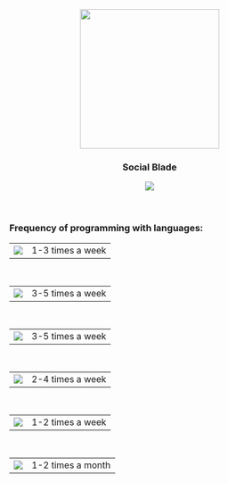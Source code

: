 
<div id="header" align="center">
  <img src="https://media.giphy.com/media/v1.Y2lkPTc5MGI3NjExbWF2MmxraXM3dmV6ZGIyNWNrdnBuajcyYXl4ZWtkcjlxcnB5ZXIwZiZlcD12MV9pbnRlcm5hbF9naWZfYnlfaWQmY3Q9Zw/qgQUggAC3Pfv687qPC/giphy.gif" width="250"> 
  <h3>Social Blade</h3>
  <div id="socials">
    <a href="https://www.linkedin.com/in/dailywithhuncseh-gabor0312">
      <img src="https://img.shields.io/badge/LinkedIn-%230A66C2?style=social&logo=LinkedIn">
    </a>
  </div>
  <div id="views">
    <img src="https://komarev.com/ghpvc/?username=csehg0312&style=flat-square&color=green" alt="">
  </div>
</div>
<br>
<br>
<div id="main-skills">
  <h3>Frequency of programming with languages:</h3>
  <div id="langs-and-freq">
    <div id="go">
      <table>
        <td><img src="https://img.shields.io/badge/Go-%23000000?style=plastic&logo=Go"></td>
        <td>1-3 times a week</td>
      </table>
    </div>
    <br>
    <div id="js-and-ts">
      <table>
        <td><img src="https://img.shields.io/badge/Typescript-%23000000?style=plastic&logo=TypeScript"></td>
        <td>3-5 times a week</td>
      </table>
    </div>
    <br>
    <div id="html">
      <table>
        <td>
          <img src="https://img.shields.io/badge/HTML5-%23000000?style=plastic&logo=HTML5">
        </td>
        <td>3-5 times a week</td>
      </table>
    </div>
    <br>
    <div id="css">
      <table>
        <td>
          <img src="https://img.shields.io/badge/CSS3-%23000000?style=plastic&logo=CSS3">
        </td>
        <td>2-4 times a week</td>
      </table>
    </div>
    <br>
    <div id="c++">
      <table>
        <td>
          <img src="https://img.shields.io/badge/C%2B%2B-%23000000?style=plastic&logo=C%2B%2B">
        </td>
        <td>1-2 times a week</td>
      </table>
    </div>
    <br>
    <div id="net">
      <table>
        <td>
          <img src="https://img.shields.io/badge/.NET-%23000000?style=plastic&logo=.NET">
        </td>
        <td>1-2 times a month</td>
      </table>
    </div>
  </div>
</div>
<br>

<div id="main-projects">
  <div id="web-developement">
    
  </div>
</div>
